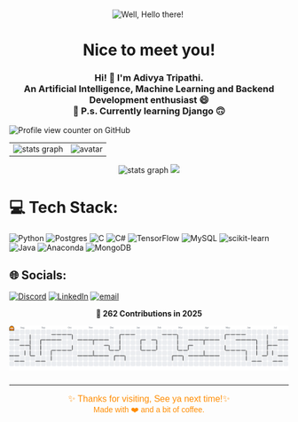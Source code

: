 <p align="center">
  <img src="assets/Gif2.gif" alt="Well, Hello there!" width="1200" />
  <img height="20" />
</p>
<h1 align="center">Nice to meet you!</h1>
<h3 align="center"><b>Hi! 👋 I'm Adivya Tripathi.</b><br> An <b>Artificial Intelligence</b>, <b>Machine Learning</b> and <b>Backend Development</b> enthusiast 😄<br/>
🌱 P.s. Currently learning Django 🙃</h3>

![Profile view counter on GitHub](https://komarev.com/ghpvc/?username=UnitivePluto1)
<div align="center">
  <table>
    <tr>
      <td>
        <img src="https://github-readme-stats.vercel.app/api?username=UnitivePluto1&hide_title=false&hide_rank=false&show_icons=true&include_all_commits=true&count_private=true&disable_animations=false&theme=synthwave&locale=en&hide_border=false&cache_bust=1" height="100" width ="100" alt="stats graph" />
      </td>
      <td>
        <img src="https://i.pinimg.com/736x/33/aa/de/33aade5720bba354fbf841a9b780709a.jpg" height="120" alt="avatar" />
      </td>
    </tr>
  </table>
</div>


<div align="center" >
  <img src="https://github-readme-stats.vercel.app/api?username=UnitivePluto1&hide_title=false&hide_rank=false&show_icons=true&include_all_commits=true&count_private=true&disable_animations=false&theme=synthwave&locale=en&hide_border=false&cache_bust=1" height="150" alt="stats graph"  />
  <img height="20" src="https://i.pinimg.com/736x/33/aa/de/33aade5720bba354fbf841a9b780709a.jpg"  />
</div>

# 💻 Tech Stack:
![Python](https://img.shields.io/badge/python-3670A0?style=flat&logo=python&logoColor=ffdd54) 
![Postgres](https://img.shields.io/badge/postgres-%23316192.svg?style=flat&logo=postgresql&logoColor=white) 
![C](https://img.shields.io/badge/c-%2300599C.svg?style=flat&logo=c&logoColor=white) 
![C#](https://img.shields.io/badge/c%23-%23239120.svg?style=flat&logo=csharp&logoColor=white) 
![TensorFlow](https://img.shields.io/badge/TensorFlow-%23FF6F00.svg?style=flat&logo=TensorFlow&logoColor=white) 
![MySQL](https://img.shields.io/badge/mysql-4479A1.svg?style=flat&logo=mysql&logoColor=white) 
![scikit-learn](https://img.shields.io/badge/scikit--learn-%23F7931E.svg?style=flat&logo=scikit-learn&logoColor=white) 
![Java](https://img.shields.io/badge/java-%23ED8B00.svg?style=flat&logo=openjdk&logoColor=white) 
![Anaconda](https://img.shields.io/badge/Anaconda-%2344A833.svg?style=flat&logo=anaconda&logoColor=white) 
![MongoDB](https://img.shields.io/badge/MongoDB-%234ea94b.svg?style=flat&logo=mongodb&logoColor=white)


## 🌐 Socials:
[![Discord](https://img.shields.io/badge/Discord-%237289DA.svg?logo=discord&logoColor=white)](https://discord.gg/unitivepluto659) 
[![LinkedIn](https://img.shields.io/badge/LinkedIn-%230077B5.svg?logo=linkedin&logoColor=white)](https://linkedin.com/in/adivya-tripathi-6419b628a/) 
[![email](https://img.shields.io/badge/Email-D14836?logo=gmail&logoColor=white)](mailto:adivyatripathi93@gmail.com) 


<p align="center">
  <strong>🐍 262 Contributions in 2025</strong>
</p>
<picture>
  <source media="(prefers-color-scheme: dark)" srcset="https://raw.githubusercontent.com/UnitivePluto1/UnitivePluto1/output/pacman-contribution-graph-dark.svg">
  <source media="(prefers-color-scheme: light)" srcset="https://raw.githubusercontent.com/UnitivePluto1/UnitivePluto1/output/pacman-contribution-graph.svg">
  <img alt="pacman contribution graph" src="https://raw.githubusercontent.com/UnitivePluto1/UnitivePluto1/output/pacman-contribution-graph.svg">
</picture>

###

<hr />

<p align="center" style="color:#ff8c00; font-family: 'Orbitron', sans-serif; font-size: 16px;">
  ✨ Thanks for visiting, See ya next time!✨<br/>
  <span style="font-size:14px;">Made with ❤️ and a bit of coffee.</span>
</p>
